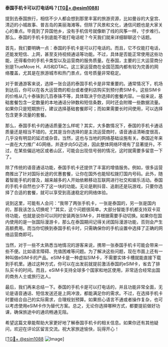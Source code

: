 **泰国手机卡可以打电话吗？[[TG💪+ @esim1088](https://t.me/s/esim1088)]**

提到去泰国旅行，相信不少人都会想到那里丰富的旅游资源，比如曼谷的大皇宫、清迈的小城故事、普吉岛的美丽海滩等。但除了风景和文化，通信问题也是大家关心的重点。毕竟到了异国他乡，没有手机信号就像断了线的风筝一样，寸步难行。那么，泰国的手机卡到底能不能打电话呢？今天我们就来详细聊聊这个话题。

首先，我们要明确一点：泰国的手机卡是可以打电话的。而且，它不仅能打电话，还能发短信、上网，甚至支持视频通话等功能。不过，具体是否能正常使用这些功能，还得看你的手机卡类型以及运营商的服务质量。在泰国，主要的三大运营商分别是TrueMove H、AIS和DTAC。这三家运营商在全国范围内都有较为完善的网络覆盖，尤其是在旅游城市和热门景点，信号质量非常稳定。

对于普通游客来说，选择一张合适的泰国手机卡是非常重要的。通常情况下，机场到达后，你可以在各大运营商的柜台或者便利店购买到预付费SIM卡。这些SIM卡的价格从几十泰铢到几百泰铢不等，具体取决于你选择的套餐内容。一般来说，基础套餐包含一定数量的本地通话分钟数和短信条数，同时还会附赠一些数据流量。如果你只是短期旅行，建议选择基础套餐即可；而如果需要长时间使用，可以选择包含更多流量的套餐。

那么，泰国手机卡的通话质量怎么样呢？其实，大多数情况下，泰国的手机卡通话质量还是相当不错的。尤其是当你选择的是主流运营商时，语音通话清晰度很高，几乎没有明显的延迟或杂音。当然，这也与当地的网络基础设施有关。泰国近年来一直在大力推广4G网络，并逐步向5G迈进，因此整体网络环境有了显著提升。不过，在某些偏远地区或者山区，可能会出现信号弱的情况，这时就需要多留意一下了。

除了传统的语音通话功能，泰国手机卡还提供了丰富的增值服务。例如，很多运营商推出了针对国际长途的优惠套餐，让你在国外也能轻松拨打国内号码。此外，随着智能手机的普及，越来越多的人开始依赖移动互联网进行社交和娱乐活动。泰国的手机卡自然也少不了这一块的功能。无论是刷抖音、追剧还是玩游戏，只要你选择了合适的套餐，就可以享受到高速稳定的网络体验。

说到这里，可能有人会问：“我带了两张手机卡，一张是泰国的，另一张是国内的，那我该怎么切换呢？”其实，这个问题很简单。大部分智能手机都支持双卡双待功能，也就是说你可以同时安装两张SIM卡，并根据需要手动切换。如果你在国内使用的是一张国际漫游卡，那么在泰国期间记得关闭国际漫游功能，否则会产生高额费用。而当你切换到泰国手机卡时，只需确保你的手机设置中选择了正确的网络运营商即可。

当然，对于一些不太熟悉当地情况的游客来说，携带一张泰国手机卡可能会带来一些不便。比如语言障碍、充值困难等问题。为了解决这些问题，现在市面上还有一种叫做eSIM卡的产品。eSIM卡是一种虚拟SIM卡，不需要实体卡槽就能直接下载到手机里。通过这种方式，你可以在出发前就提前激活泰国的eSIM卡，省去了排队买卡的时间。而且，eSIM卡支持全球多个国家和地区使用，非常适合经常出国的商务人士或旅行达人。

最后，我们再来总结一下。泰国的手机卡是可以打电话的，并且功能非常全面，无论是语音通话、短信发送还是上网冲浪，都能满足你的需求。不过，在选择手机卡时要结合自己的实际需求，合理规划预算。如果担心语言不通或者操作复杂，也可以考虑使用eSIM卡作为替代方案。总之，无论你选择哪种方式，都要提前做好功课，确保旅途中的通讯畅通无阻。

希望这篇文章能帮助大家更好地了解泰国手机卡的相关信息。如果你还有其他疑问，欢迎在评论区留言交流。祝大家旅途愉快，玩得开心！

[[TG💪+ @esim1088](https://t.me/s/esim1088) ![Image](https://i.postimg.cc/4NQfJmqS/Snipaste-2025-05-13-00-14-12.png)]
